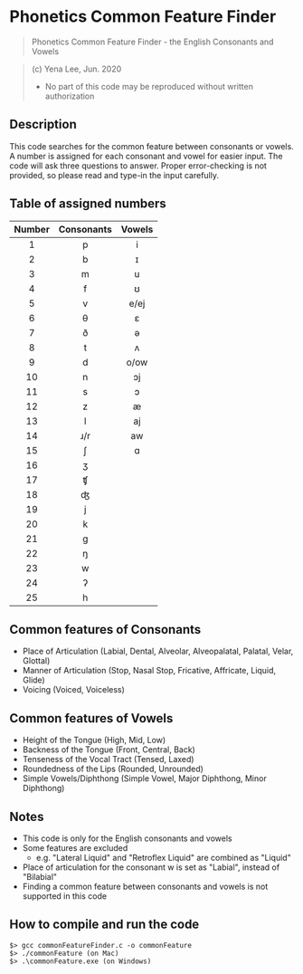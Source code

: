 # Phonetics Common Feature Finder

> Phonetics Common Feature Finder - the English Consonants and Vowels

> (c) Yena Lee, Jun. 2020
> - No part of this code may be reproduced without written authorization

## Description
This code searches for the common feature between consonants or vowels.
A number is assigned for each consonant and vowel for easier input.
The code will ask three questions to answer. 
Proper error-checking is not provided, so please read and type-in the input carefully.

## Table of assigned numbers
| Number | Consonants | Vowels |
| :---: |:---:|:---:|
|1|p|i|
|2|b|ɪ|
|3|m|u|
|4|f|ʊ|
|5|v|e/ej|
|6|θ|ɛ|
|7|ð|ə|
|8|t|ʌ|
|9|d|o/ow|
|10|n|ɔj|
|11|s|ɔ|
|12|z|æ|
|13|l|aj|
|14|ɹ/r|aw|
|15|ʃ|ɑ|
|16|ʒ||
|17|ʧ||
|18|ʤ||
|19|j||
|20|k||
|21|g||
|22|ŋ||
|23|w||
|24|ʔ||
|25|h||

## Common features of Consonants
- Place of Articulation (Labial, Dental, Alveolar, Alveopalatal, Palatal, Velar, Glottal)
- Manner of Articulation (Stop, Nasal Stop, Fricative, Affricate, Liquid, Glide)
- Voicing (Voiced, Voiceless)

## Common features of Vowels
- Height of the Tongue (High, Mid, Low)
- Backness of the Tongue (Front, Central, Back)
- Tenseness of the Vocal Tract (Tensed, Laxed)
- Roundedness of the Lips (Rounded, Unrounded)
- Simple Vowels/Diphthong (Simple Vowel, Major Diphthong, Minor Diphthong)

## Notes
- This code is only for the English consonants and vowels
- Some features are excluded
  - e.g. "Lateral Liquid" and "Retroflex Liquid" are combined as "Liquid"
- Place of articulation for the consonant w is set as "Labial", instead of "Bilabial"
- Finding a common feature between consonants and vowels is not supported in this code

## How to compile and run the code
```
$> gcc commonFeatureFinder.c -o commonFeature
$> ./commonFeature (on Mac)
$> .\commonFeature.exe (on Windows)
```
